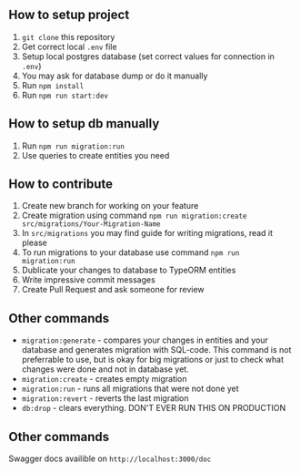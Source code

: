 ## How to setup project

1. `git clone` this repository
2. Get correct local `.env` file
3. Setup local postgres database (set correct values for connection in `.env`)
4. You may ask for database dump or do it manually
5. Run `npm install`
6. Run `npm run start:dev`

## How to setup db manually

1. Run `npm run migration:run`
2. Use queries to create entities you need

## How to contribute

1. Create new branch for working on your feature
2. Create migration using command `npm run migration:create src/migrations/Your-Migration-Name`
3. In `src/migrations` you may find guide for writing migrations, read it please
4. To run migrations to your database use command `npm run migration:run`
5. Dublicate your changes to database to TypeORM entities
6. Write impressive commit messages
7. Create Pull Request and ask someone for review

## Other commands

- `migration:generate` - compares your changes in entities and your database and generates migration with SQL-code. This command is not preferrable to use, but is okay for big migrations or just to check what changes were done and not in database yet.
- `migration:create` - creates empty migration
- `migration:run` - runs all migrations that were not done yet
- `migration:revert` - reverts the last migration
- `db:drop` - clears everything. DON'T EVER RUN THIS ON PRODUCTION

## Other commands

Swagger docs availible on `http://localhost:3000/doc`